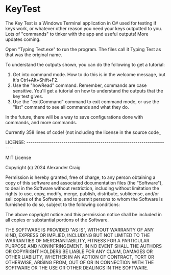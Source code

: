 # KeyTest
The Key Test is a Windows Terminal application in C# used for testing if keys work, or whatever other reason you need your keys outputted to you. Lots of "commands" to tinker with the app and useful outputs! More updates coming.

Open "Typing Text.exe" to run the program. The files call it Typing Test as that was the original name.

To understand the outputs shown, you can do the following to get a tutorial:
1. Get into command mode. How to do this is in the welcome message, but it's Ctrl+Alt+Shift+F2.
2. Use the "howRead" command. Remember, commands are case sensitive. You'll get a tutorial on how to understand the outputs that the key test gives.
3. Use the "exitCommand" command to exit command mode, or use the "list" command to see all commands and what they do.

In the future, there will be a way to save configurations done with commands, and more commands.

Currently 358 lines of code! (not including the license in the source code_

LICENSE: -----------------------------------------------------------------------

MIT License

Copyright (c) 2024 Alexander Craig

Permission is hereby granted, free of charge, to any person obtaining a copy
of this software and associated documentation files (the "Software"), to deal
in the Software without restriction, including without limitation the rights
to use, copy, modify, merge, publish, distribute, sublicense, and/or sell
copies of the Software, and to permit persons to whom the Software is
furnished to do so, subject to the following conditions:

The above copyright notice and this permission notice shall be included in all
copies or substantial portions of the Software.

THE SOFTWARE IS PROVIDED "AS IS", WITHOUT WARRANTY OF ANY KIND, EXPRESS OR
IMPLIED, INCLUDING BUT NOT LIMITED TO THE WARRANTIES OF MERCHANTABILITY,
FITNESS FOR A PARTICULAR PURPOSE AND NONINFRINGEMENT. IN NO EVENT SHALL THE
AUTHORS OR COPYRIGHT HOLDERS BE LIABLE FOR ANY CLAIM, DAMAGES OR OTHER
LIABILITY, WHETHER IN AN ACTION OF CONTRACT, TORT OR OTHERWISE, ARISING FROM,
OUT OF OR IN CONNECTION WITH THE SOFTWARE OR THE USE OR OTHER DEALINGS IN THE
SOFTWARE.
